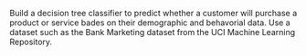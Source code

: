 Build a decision tree classifier to predict whether a customer will purchase a product or service bades on their demographic and behavorial data. Use a dataset such as the Bank Marketing dataset from the UCI Machine Learning Repository.
